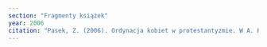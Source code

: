 ```yaml
---
section: "Fragmenty książek"
year: 2006
citation: "Pasek, Z. (2006). Ordynacja kobiet w protestantyzmie. W A. Kościańska i K. Leszczyńska (red.), Kobiety i religie (s. 263-275). Kraków."
---
```

